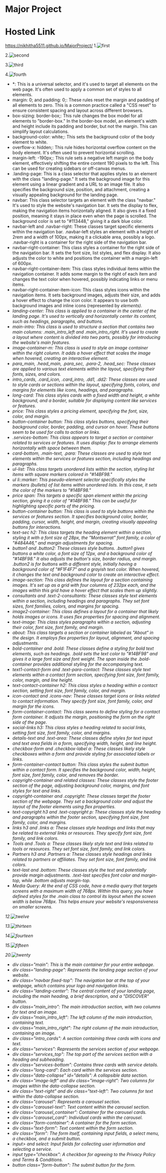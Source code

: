 # Major Project
# Hosted Link

https://nikhitha5511.github.io/MajorProject/
1.![first](s1.png)

2.![second](s2.png)

3.![third](s3.png)

4.![fourth](s4.png)


* *: This is a universal selector, and it's used to target all elements on the web page. It's often used to apply a common set of styles to all elements.
* margin: 0; and padding: 0;: These rules reset the margin and padding of all elements to zero. This is a common practice called a "CSS reset" to ensure consistent spacing and layout across different browsers.
* box-sizing: border-box;: This rule changes the box model for all elements to "border-box." In the border-box model, an element's width and height include its padding and border, but not the margin. This can simplify layout calculations.
* background-color: white;: This sets the background color of the body element to white.
* overflow-x: hidden;: This rule hides horizontal overflow content on the body element. It's often used to prevent horizontal scrolling.
* margin-left: -190px;: This rule sets a negative left margin on the body element, effectively shifting the entire content 190 pixels to the left. This can be used for creating sidebars or off-canvas menus.
* .landing-page: This is a class selector that applies styles to an element with the class "landing-page." It sets the background image for this element using a linear gradient and a URL to an image file. It also specifies the background size, position, and attachment, creating a visually appealing background for the landing page.
* navbar: This class selector targets an element with the class "navbar." It's used to style the website's navigation bar. It sets the display to flex, making the navigation items horizontally aligned. It also gives it a fixed position, meaning it stays in place even when the page is scrolled. The background color is set to "#113448," giving it a dark blue color.
* navbar-left and .navbar-right: These classes target specific elements within the navigation bar. .navbar-left styles an element with a height of 2rem and a width of 100px, making it a clickable area, possibly a logo. .navbar-right is a container for the right side of the navigation bar.
* navbar-right-container: This class styles a container for the right side of the navigation bar. It sets the font size, list styles, and flex display. It also adjusts the color to white and positions the container with a margin-left of 600px.
* navbar-right-container-item: This class styles individual items within the navigation container. It adds some margin to the right of each item and changes the text color when hovered, possibly indicating links or menu items.
* navbar-right-container-item-icon: This class styles icons within the navigation items. It sets background images, adjusts their size, and adds a hover effect to change the icon color. It appears to use both background images and inline icons (represented by <i> elements).
* landing-center: This class is applied to a container in the center of the landing page. It's used to vertically and horizontally center its content, such as headings, paragraphs, and buttons.
* main-intro: This class is used to structure a section that contains two main columns: .main_intro_left and .main_intro_right. It's used to create a layout where content is divided into two parts, possibly for introducing the website's main features.
* image-container-m: This class is used to style an image container within the right column. It adds a hover effect that scales the image when hovered, creating an interactive element.
* para_main, .head_main, .para_sec, .para-2, .head_sec: These classes are applied to various text elements within the layout, specifying their fonts, sizes, and colors.
* intro_cards, .card_icon, .card_intro, .dd1, .dd2: These classes are used to style cards or sections within the layout, specifying fonts, colors, and margins for elements like icons, headings, and paragraphs.
* long-card: This class styles cards with a fixed width and height, a white background, and a border, suitable for displaying content like services or features.
* price: This class styles a pricing element, specifying the font, size, color, and margin.
* button-container button: This class styles buttons, specifying their background color, border, padding, and cursor on hover. These buttons seem to be used for calls to action or links.
* .services-bottom: This class appears to target a section or container related to services or features. It uses display: flex to arrange elements horizontally with space between them.
* card-bottom, .main-text, .para: These classes are used to style text elements within the services or features section, including headings and paragraphs.
* ul-list: This class targets unordered lists within the section, styling list items with square markers colored in "#14BF98."
* ul li::marker: This pseudo-element selector specifically styles the markers (bullets) of list items within unordered lists. In this case, it sets the color of the markers to "#14BF98."
* price span: This targets a specific span element within the pricing section, giving it a color of "#14BF98." This can be useful for highlighting specific parts of the pricing.
* button-container button: This class is used to style buttons within the services or features section. It specifies background color, border, padding, cursor, width, height, and margin, creating visually appealing buttons for interactions.
* text-sec h2: This class targets the heading element within a section, styling it with a font size of 28px, the "Montserrat" font family, a color of "#484A46," and margin adjustments for spacing.
* button1 and .button2: These classes style buttons. .button1 gives buttons a white color, a font size of 12px, and a background color of "#14BF98." It also adjusts the button's size, border radius, and margin. .button2 is for buttons with a different style, initially having a background color of "#F1F4F7" and a grayish text color. When hovered, it changes the text and background color to create an interactive effect.
* image-section: This class defines the layout for a section containing images. It's set up as a grid with four columns of 232px each, and the images within this grid have a hover effect that scales them up slightly.
* consultants and .text-2-consultants: These classes style text elements within a section, including headings and paragraphs. They set font sizes, font families, colors, and margins for spacing.
* image2-container: This class defines a layout for a container that likely holds images or icons. It uses flex properties for spacing and alignment.
* text-image: This class styles paragraphs within a section, adjusting their color, font size, font family, and margin.
* about: This class targets a section or container labeled as "About" in the design. It employs flex properties for layout, alignment, and spacing adjustments.
* bold-container and .bold: These classes define a styling for bold text elements, such as headings. .bold sets the text color to "#14BF98" and gives it a large font size and font weight. The span inside the .bold-container provides additional styling for the accompanying text.
* text1-contact-form and .text-para-contact: These classes style text elements within a contact form section, specifying font size, font family, color, margin, and line height.
* text-contact-container h2: This class styles a heading within a contact section, setting font size, font family, color, and margin.
* icon-contact and .icons-nav: These classes target icons or links related to contact information. They specify font size, font family, color, and margin for the icons.
* form-container-contact: This class seems to define styling for a contact form container. It adjusts the margin, positioning the form on the right side of the page.
* social-links h3: This class styles a heading related to social links, setting font size, font family, color, and margins.
* details-text and .text-area: These classes define styles for text input and text area fields in a form, specifying width, height, and line height.
* checkbox-form and .checkbox-label a: These classes likely style checkboxes within a form and provide styling for associated labels or links.
* form-container-contact button: This class styles the submit button within a contact form. It specifies the background color, width, height, font size, font family, color, and removes the border.
* copyright-container and related classes: These classes style the footer section of the page, adjusting background color, margins, and font styles for text and links.
* copyright-container and .copyright: These classes target the footer section of the webpage. They set a background color and adjust the layout of the footer elements using flex properties.
* text-copyright h3 and .text-copyright p: These classes style the heading and paragraphs within the footer section, specifying font size, font family, color, and margins.
* links h3 and .links a: These classes style headings and links that may be related to external links or resources. They specify font size, font family, and link colors.
* Tools and .Tools a: These classes likely style text and links related to tools or resources. They set font size, font family, and link colors.
* Partners h3 and .Partners a: These classes style headings and links related to partners or affiliates. They set font size, font family, and link colors.
* text-last and .bottom: These classes style the text and potentially provide margin adjustments. .text-last specifies font color and margin-top, while .bottom adjusts margin-top.
* Media Query: At the end of CSS code,  have a media query that targets screens with a maximum width of 768px. Within this query, you have defined styles for the .main class to control its layout when the screen width is below 768px. This helps ensure your website's responsiveness on smaller screens.

12.![twelve](s12.png)

13.![thirteen](s13.png)

14.![fourteen](s14.png)

15.![fifteen](s15.png)

20.![twenty](s20.png)


* div class="main": This is the main container for your entire webpage.
* div class="landing-page": Represents the landing page section of your website.
* div class="navbar fixed-top": The navigation bar at the top of your webpage, which contains your logo and navigation links.
* div class="landing-center": The central content of your landing page, including the main heading, a brief description, and a "DISCOVER" button.
* div class="main_intro": The main introduction section, with two columns for text and an image.
* div class="main_intro_left": The left column of the main introduction, containing text.
* div class="main_intro_right": The right column of the main introduction, containing an image.
* div class="intro_cards": A section containing three cards with icons and text.
* div class="services": Represents the services section of your webpage.
* div class="services_top": The top part of the services section with a heading and subheading.
* div class="services-bottom": Contains three cards with service details.
* div class="long-card": Each card within the services section.
* div class="data-collapse" id="details": A collapsible data section.
* div class="image-left" and div class="image-right": Two columns for images within the data-collapse section.
* div class="text-right" and div class="text-left": Two columns for text within the data-collapse section.
* div class="carousel": Represents a carousel section.
* div class="carousel-text": Text content within the carousel section.
* div class="carousel_container": Container for the carousel cards.
* div class="carousel_card": Individual cards within the carousel.
* div class="form-container": A container for the form section.
* div class="text-form": Text content within the form section.
* div class="form": The form itself, containing input fields, a select menu, a checkbox, and a submit button.
* input> and select: Input fields for collecting user information and selecting a service.
* input type="checkbox": A checkbox for agreeing to the Privacy Policy and Terms & Conditions.
* button class="form-button": The submit button for the form.



